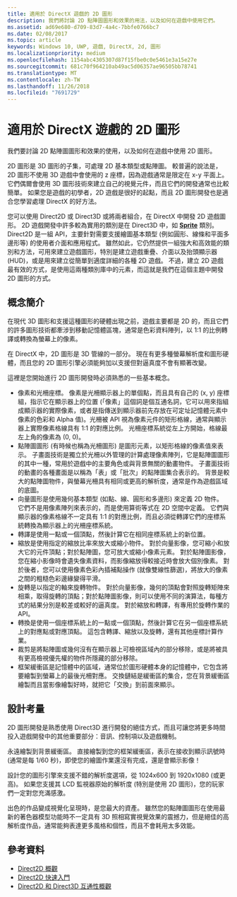```yaml
---
title: 適用於 DirectX 遊戲的 2D 圖形
description: 我們將討論 2D 點陣圖圖形和效果的用法，以及如何在遊戲中使用它們。
ms.assetid: ad69e680-d709-83d7-4a4c-7bbfe0766bc7
ms.date: 02/08/2017
ms.topic: article
keywords: Windows 10, UWP, 遊戲, DirectX, 2d, 圖形
ms.localizationpriority: medium
ms.openlocfilehash: 1154abc4305307d87f15fbe0c0e5461e3a15e27e
ms.sourcegitcommit: 681c70f964210ab49ac5d06357ae96505bb78741
ms.translationtype: MT
ms.contentlocale: zh-TW
ms.lasthandoff: 11/26/2018
ms.locfileid: "7691729"
---
```

# <a name="2d-graphics-for-directx-games"></a>適用於 DirectX 遊戲的 2D 圖形



我們要討論 2D 點陣圖圖形和效果的使用，以及如何在遊戲中使用 2D 圖形。

2D 圖形是 3D 圖形的子集，可處理 2D 基本類型或點陣圖。 較普遍的說法是，2D 圖形不使用 3D 遊戲中會使用的 z 座標，因為遊戲通常是限定在 x-y 平面上。 它們偶爾會使用 3D 圖形技術來建立自己的視覺元件，而且它們的開發通常也比較簡單。 如果您是遊戲的初學者，2D 遊戲是很好的起點，而且 2D 圖形開發也是適合您學習處理 DirectX 的好方法。

您可以使用 Direct2D 或 Direct3D 或將兩者組合，在 DirectX 中開發 2D 遊戲圖形。 2D 遊戲開發中許多較為實用的類別是在 Direct3D 中，如 [**Sprite**](https://msdn.microsoft.com/library/windows/desktop/bb205601) 類別。 Direct2D 是一組 API，主要針對需要支援繪圖基本類型 (例如圓形、線條和平面多邊形等) 的使用者介面和應用程式。 雖然如此，它仍然提供一組強大和高效能的類別和方法，可用來建立遊戲圖形，特別是建立遊戲重疊、介面以及抬頭顯示器 (HUD)，或是用來建立從簡單到適度詳細的各種 2D 遊戲。 不過，建立 2D 遊戲最有效的方式，是使用這兩種類別庫中的元素，而這就是我們在這個主題中開發 2D 圖形的方式。

## <a name="concepts-at-a-glance"></a>概念簡介


在現代 3D 圖形和支援這種圖形的硬體出現之前，遊戲主要都是 2D 的，而且它們的許多圖形技術都牽涉到移動記憶體區塊，通常是色彩資料陣列，以 1:1 的比例轉譯或轉換為螢幕上的像素。

在 DirectX 中，2D 圖形是 3D 管線的一部分。 現在有更多種螢幕解析度和圖形硬體，而且您的 2D 圖形引擎必須能夠加以支援但對逼真度不會有顯著改變。

這裡是您開始進行 2D 圖形開發時必須熟悉的一些基本概念。

-   像素和光柵座標。 像素是光柵顯示器上的單個點，而且具有自己的 (x, y) 座標組，指示它在顯示器上的位置 (「像素」這個詞是個互通名詞，它可以用來指組成顯示器的實際像素，或者是指傳送到顯示器前先存放在可定址記憶體元素中像素的色彩和 Alpha 值)。光柵被 API 視為像素元件的矩形格線，通常與顯示器上實際像素格線具有 1:1 的對應比例。 光柵座標系統從左上方開始，格線最左上角的像素為 (0, 0)。
-   點陣圖圖形 (有時候也稱為光柵圖形) 是圖形元素，以矩形格線的像素值來表示。 子畫面技術是獨立於光柵以外管理的計算處理像素陣列，它是點陣圖圖形的其中一種，常用於遊戲中的主要角色或與背景無關的動畫物件。 子畫面技術的動畫的各種畫面是以稱為「表」或「批次」的點陣圖集合表示的。 背景是較大的點陣圖物件，與螢幕光柵具有相同或更高的解析度，通常是作為遊戲區域的底圖。
-   向量圖形是使用幾何基本類型 (如點、線、圓形和多邊形) 來定義 2D 物件。 它們不是用像素陣列來表示的，而是使用算術等式在 2D 空間中定義。 它們與顯示器的像素格線不一定具有 1:1 的對應比例，而且必須從轉譯它們的座標系統轉換為顯示器上的光柵座標系統。
-   轉譯是使用一點或一個頂點，然後計算它在相同座標系統上的新位置。
-   縮放是使用指定的縮放比率來放大或縮小物件。 對於向量影像，您可縮小和放大它的元件頂點；對於點陣圖，您可放大或縮小像素元素。 對於點陣圖影像，您在縮小影像時會遺失像素資料，而影像縮放得較接近時會放大個別像素。 對於後者，您可以使用像素色彩內插補點操作 (就像雙線性篩選)，將放大的像素之間的粗糙色彩邊緣變得平滑。
-   旋轉是以指定的軸來旋轉物件。 對於向量影像，幾何的頂點會對照旋轉矩陣來相乘，取得旋轉的頂點；對於點陣圖影像，則可以使用不同的演算法，每種方式的結果分別是較差或較好的逼真度。 對於縮放和轉譯，有專用於旋轉作業的 API。
-   轉換是使用一個座標系統上的一點或一個頂點，然後計算它在另一個座標系統上的對應點或對應頂點。 這包含轉譯、縮放以及旋轉，還有其他座標計算作業。
-   裁剪是將點陣圖或幾何沒有在顯示器上可檢視區域內的部分移除，或是將被具有更高檢視優先權的物件所隱藏的部分移除。
-   框架緩衝區是記憶體中的區域，通常位於圖形硬體本身的記憶體中，它包含將要繪製到螢幕上的最後光柵對應。 交換鏈結是緩衝區的集合，您在背景緩衝區繪製而且當影像繪製好時，就把它「交換」到前面來顯示。

## <a name="design-considerations"></a>設計考量


2D 圖形開發是熟悉使用 Direct3D 進行開發的絕佳方式，而且可讓您將更多時間投入遊戲開發中的其他重要部分：音訊、控制項以及遊戲機制。

永遠繪製到背景緩衝區。 直接繪製到您的框架緩衝區，表示在接收到顯示訊號時 (通常是每 1/60 秒)，即使您的繪圖作業還沒有完成，還是會顯示影像！

設計您的圖形引擎來支援不錯的解析度選項，從 1024x600 到 1920x1080 (或更高)。 如果您支援其 LCD 監視器原始的解析度 (特別是使用 2D 圖形)，您的玩家們一定對您充滿感激。

出色的作品變成視覺化呈現時，是您最大的資產。 雖然您的點陣圖圖形在使用最新的著色器模型功能時不一定具有 3D 照相寫實視覺效果的震撼力，但是絕佳的高解析度作品，通常能夠表達更多風格和個性，而且不會耗用太多效能。

## <a name="reference"></a>參考資料


-   [Direct2D 概觀](https://msdn.microsoft.com/library/windows/desktop/dd370987)
-   [Direct2D 快速入門](https://msdn.microsoft.com/library/windows/desktop/dd535473)
-   [Direct2D 和 Direct3D 互通性概觀](https://msdn.microsoft.com/library/windows/desktop/dd370966)
